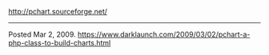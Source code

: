 http://pchart.sourceforge.net/

---


Posted Mar 2, 2009.
https://www.darklaunch.com/2009/03/02/pchart-a-php-class-to-build-charts.html